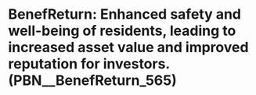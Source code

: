 # BenefReturn: __Enhanced safety and well-being of residents, leading to increased asset value and improved reputation for investors.__ (PBN__BenefReturn_565)

